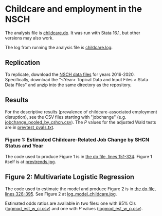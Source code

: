 # Childcare and employment in the NSCH

The analysis file is [childcare.do](childcare.do). It was run with Stata 16.1, but other versions may also work.

The log from running the analysis file is [childcare.log](childcare.log).

## Replication

To replicate, download the [NSCH data files](https://www.census.gov/programs-surveys/nsch/data/datasets.html) for years 2016-2020. Specifically, download the "\<Year\> Topical Data and Input Files > Stata Data Files" and unzip into the same directory as the repository.

## Results 

For the descriptive results (prevalence of childcare-associated employment disruption), see the CSV files starting with "jobchange" (e.g. [jobchange_pooled_by_cshcn.csv](jobchange_pooled_by_cshcn.csv)). The *P* values for the adjusted Wald tests are in [prevtest_pvals.txt](prevtest_pvals.txt). 

### Figure 1: Estimated Childcare-Related Job Change by SHCN Status and Year
The code used to produce Figure 1 is in [the do file, lines 151-324](https://github.com/caleb-easterly/childcare-nsch/blob/main/childcare.do#L151-L324). Figure 1 itself is at [prevtrends.jpg](prevtrends.jpg).

## Figure 2: Multivariate Logistic Regression
The code used to estimate the model and produce Figure 2 is in [the do file, lines 326-395](https://github.com/caleb-easterly/childcare-nsch/blob/main/childcare.do#L326-L395). See Figure 2 at [log_model_childcare.jpg](log_model_childcare.jpg).

Estimated odds ratios are available in two files: one with 95% CIs ([logmod_est_w_ci.csv](logmod_est_w_ci.csv)) and one with *P* values ([logmod_est_w_p.csv](logmod_est_w_p.csv)).








